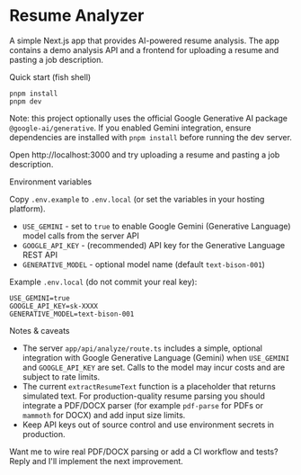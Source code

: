 # Resume Analyzer

A simple Next.js app that provides AI-powered resume analysis. The app contains a demo analysis API and a frontend for uploading a resume and pasting a job description.

Quick start (fish shell)

```fish
pnpm install
pnpm dev
```

Note: this project optionally uses the official Google Generative AI package `@google-ai/generative`. If you enabled Gemini integration, ensure dependencies are installed with `pnpm install` before running the dev server.

Open http://localhost:3000 and try uploading a resume and pasting a job description.

Environment variables

Copy `.env.example` to `.env.local` (or set the variables in your hosting platform).

- `USE_GEMINI` - set to `true` to enable Google Gemini (Generative Language) model calls from the server API
- `GOOGLE_API_KEY` - (recommended) API key for the Generative Language REST API
- `GENERATIVE_MODEL` - optional model name (default `text-bison-001`)

Example `.env.local` (do not commit your real key):

```
USE_GEMINI=true
GOOGLE_API_KEY=sk-XXXX
GENERATIVE_MODEL=text-bison-001
```

Notes & caveats

- The server `app/api/analyze/route.ts` includes a simple, optional integration with Google Generative Language (Gemini) when `USE_GEMINI` and `GOOGLE_API_KEY` are set. Calls to the model may incur costs and are subject to rate limits.
- The current `extractResumeText` function is a placeholder that returns simulated text. For production-quality resume parsing you should integrate a PDF/DOCX parser (for example `pdf-parse` for PDFs or `mammoth` for DOCX) and add input size limits.
- Keep API keys out of source control and use environment secrets in production.

Want me to wire real PDF/DOCX parsing or add a CI workflow and tests? Reply and I'll implement the next improvement.
